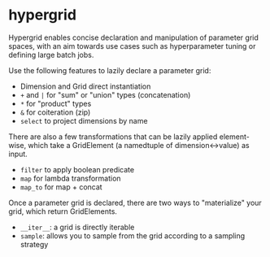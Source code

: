 # hypergrid

Hypergrid enables concise declaration and manipulation of parameter grid spaces, with an aim towards use cases such as hyperparameter tuning or defining large batch jobs.

Use the following features to lazily declare a parameter grid:

- Dimension and Grid direct instantiation
- `+` and `|` for "sum" or "union" types (concatenation)
- `*` for "product" types
- `&` for coiteration (zip)
- `select` to project dimensions by name

There are also a few transformations that can be lazily applied element-wise, which take a GridElement (a namedtuple of dimension<->value) as input.

- `filter` to apply boolean predicate
- `map` for lambda transformation
- `map_to` for map + concat

Once a parameter grid is declared, there are two ways to "materialize" your grid, which return GridElements.

- `__iter__`: a grid is directly iterable
- `sample`: allows you to sample from the grid according to a sampling strategy
